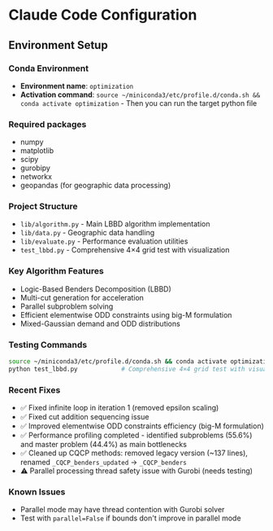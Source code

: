 # Claude Code Configuration

## Environment Setup

### Conda Environment
- **Environment name**: `optimization`
- **Activation command**: `source ~/miniconda3/etc/profile.d/conda.sh && conda activate optimization` - Then you can run the target python file

### Required packages
- numpy
- matplotlib
- scipy
- gurobipy
- networkx
- geopandas (for geographic data processing)

### Project Structure
- `lib/algorithm.py` - Main LBBD algorithm implementation
- `lib/data.py` - Geographic data handling
- `lib/evaluate.py` - Performance evaluation utilities
- `test_lbbd.py` - Comprehensive 4×4 grid test with visualization

### Key Algorithm Features
- Logic-Based Benders Decomposition (LBBD)
- Multi-cut generation for acceleration
- Parallel subproblem solving
- Efficient elementwise ODD constraints using big-M formulation
- Mixed-Gaussian demand and ODD distributions

### Testing Commands
```bash
source ~/miniconda3/etc/profile.d/conda.sh && conda activate optimization
python test_lbbd.py            # Comprehensive 4×4 grid test with visualization
```

### Recent Fixes
- ✅ Fixed infinite loop in iteration 1 (removed epsilon scaling)
- ✅ Fixed cut addition sequencing issue
- ✅ Improved elementwise ODD constraints efficiency (big-M formulation)
- ✅ Performance profiling completed - identified subproblems (55.6%) and master problem (44.4%) as main bottlenecks
- ✅ Cleaned up CQCP methods: removed legacy version (~137 lines), renamed `_CQCP_benders_updated` → `_CQCP_benders`
- ⚠️ Parallel processing thread safety issue with Gurobi (needs testing)

### Known Issues
- Parallel mode may have thread contention with Gurobi solver
- Test with `parallel=False` if bounds don't improve in parallel mode